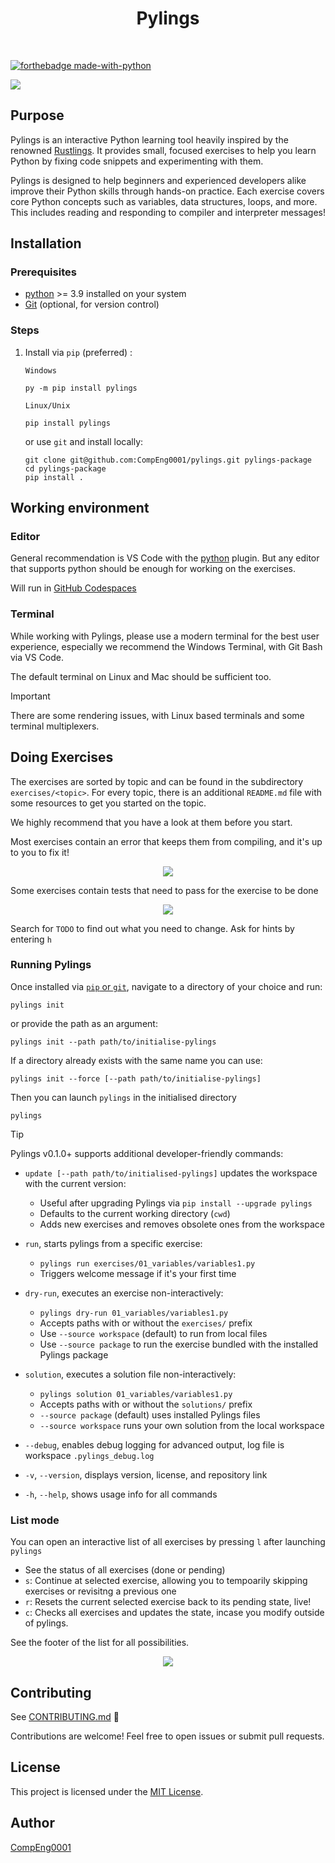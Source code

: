 <div align="center">
	<h1 align="center"><b>Pylings</b></h1>
</div>

<br/>

[![forthebadge made-with-python](http://ForTheBadge.com/images/badges/made-with-python.svg)](https://www.python.org/)

![](./images/pylings_demo_2.gif)

## Purpose

Pylings is an interactive Python learning tool heavily inspired by the renowned [Rustlings](https://github.com/rust-lang/rustlings). It provides small, focused exercises to help you learn Python by fixing code snippets and experimenting with them.


Pylings is designed to help beginners and experienced developers alike improve their Python skills through hands-on practice. Each exercise covers core Python concepts such as variables, data structures, loops, and more. This includes reading and responding to compiler and interpreter messages!

## Installation

### Prerequisites

- [python](https://www.python.org/downloads/) >= 3.9  installed on your system
- [Git](https://git-scm.com/downloads) (optional, for version control)

### Steps

1. Install via `pip` (preferred) :
    
    `Windows`
    ```
    py -m pip install pylings
    ```
    
    `Linux/Unix`
    ```
    pip install pylings
    ```

    or use `git` and install locally:

    ```
    git clone git@github.com:CompEng0001/pylings.git pylings-package
    cd pylings-package
    pip install .
    ```

## Working environment

### Editor

General recommendation is VS Code with the [python](https://marketplace.visualstudio.com/items?itemName=ms-python.python) plugin. But any editor that supports python should be enough for working on the exercises.

Will run in [GitHub Codespaces](https://github.com/features/codespaces)

### Terminal

While working with Pylings, please use a modern terminal for the best user experience, especially we recommend the Windows Terminal, with Git Bash via VS Code.

The default terminal on Linux and Mac should be sufficient too.

> [!IMPORTANT]
> There are some rendering issues, with Linux based terminals and some terminal multiplexers. 

## Doing Exercises

The exercises are sorted by topic and can be found in the subdirectory `exercises/<topic>`.
For every topic, there is an additional `README.md` file with some resources to get you started on the topic.

We highly recommend that you have a look at them before you start.

Most exercises contain an error that keeps them from compiling, and it's up to you to fix it!

<div align=center>

![](./images/exercise_pending.png)

</div>

Some exercises contain tests that need to pass for the exercise to be done

<div align=center>

![](./images/exercise_finished.png)

</div>

Search for `TODO` to find out what you need to change.
Ask for hints by entering `h`


### Running Pylings

Once installed via [`pip` or `git`](#steps), navigate to a directory of your choice and run:

  ```
  pylings init
  ```

  or provide the path as an argument:

  ```
  pylings init --path path/to/initialise-pylings
  ``` 

  If a directory already exists with the same name you can use:

  ```
  pylings init --force [--path path/to/initialise-pylings]
  ```

  Then you can launch `pylings` in the initialised directory

  ```
  pylings
  ```

> [!TIP]
>
> Pylings v0.1.0+ supports additional developer-friendly commands:
>
> - `update [--path path/to/initialised-pylings]` updates the workspace with the current version:
>   - Useful after upgrading Pylings via `pip install --upgrade pylings`
>   - Defaults to the current working directory (`cwd`)
>   - Adds new exercises and removes obsolete ones from the workspace
>
> - `run`, starts pylings from a specific exercise:
>   - `pylings run exercises/01_variables/variables1.py`
>   - Triggers welcome message if it's your first time
>
> - `dry-run`, executes an exercise non-interactively:
>   - `pylings dry-run 01_variables/variables1.py`
>   - Accepts paths with or without the `exercises/` prefix
>   - Use `--source workspace` (default) to run from local files
>   - Use `--source package` to run the exercise bundled with the installed Pylings package
>
> - `solution`, executes a solution file non-interactively:
>   - `pylings solution 01_variables/variables1.py`
>   - Accepts paths with or without the `solutions/` prefix
>   - `--source package` (default) uses installed Pylings files
>   - `--source workspace` runs your own solution from the local workspace
>
> - `--debug`, enables debug logging for advanced output, log file is workspace `.pylings_debug.log`
>
> - `-v`, `--version`, displays version, license, and repository link
>
> - `-h`, `--help`, shows usage info for all commands


### List mode

You can open an interactive list of all exercises by pressing `l` after launching `pylings`

- See the status of all exercises (done or pending)
- `s`: Continue at selected exercise, allowing you to tempoarily skipping exercises or revisitng a previous one
- `r`: Resets the current selected exercise back to its pending state, live!
- `c`: Checks all exercises and updates the state, incase you modify outside of pylings.

See the footer of the list for all possibilities. 

<div align=center>

![](./images/exercise_list.png)

</div>

## Contributing

See [CONTRIBUTING.md](https://github.com/CompEng0001/pylings/blob/main/CONTRIBUTING.md) 🔗

Contributions are welcome! Feel free to open issues or submit pull requests.

## License

This project is licensed under the [MIT License](./LICENSE.md).

## Author

[CompEng0001](https://git@github.com/CompEng0001)
